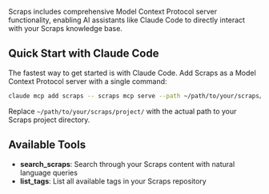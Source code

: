 Scraps includes comprehensive Model Context Protocol server functionality, enabling AI assistants like Claude Code to directly interact with your Scraps knowledge base.

## Quick Start with Claude Code

The fastest way to get started is with Claude Code. Add Scraps as a Model Context Protocol server with a single command:

```bash
claude mcp add scraps -- scraps mcp serve --path ~/path/to/your/scraps/project/
```

Replace `~/path/to/your/scraps/project/` with the actual path to your Scraps project directory.

## Available Tools

- **search_scraps**: Search through your Scraps content with natural language queries
- **list_tags**: List all available tags in your Scraps repository